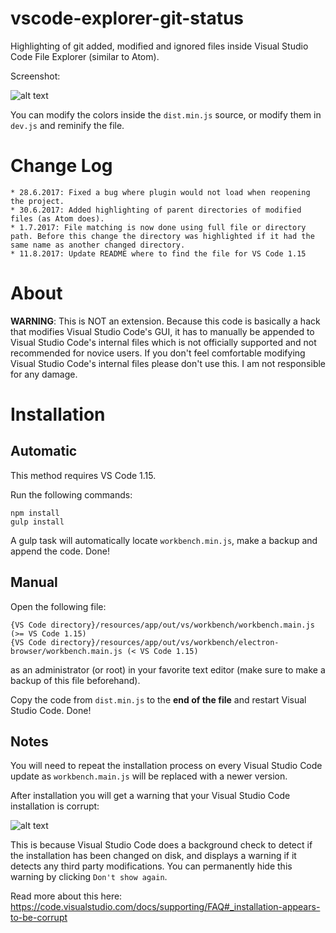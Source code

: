 # vscode-explorer-git-status
Highlighting of git added, modified and ignored files inside Visual Studio Code File Explorer (similar to Atom).

Screenshot:

![alt text](https://karabaja4.blob.core.windows.net/public/gitstatus3.png)

You can modify the colors inside the `dist.min.js` source, or modify them in `dev.js` and reminify the file.

# Change Log

```
* 28.6.2017: Fixed a bug where plugin would not load when reopening the project.
* 30.6.2017: Added highlighting of parent directories of modified files (as Atom does).
* 1.7.2017: File matching is now done using full file or directory path. Before this change the directory was highlighted if it had the same name as another changed directory.
* 11.8.2017: Update README where to find the file for VS Code 1.15
```

# About

**WARNING**: This is NOT an extension. Because this code is basically a hack that modifies Visual Studio Code's GUI, it has to manually be appended to Visual Studio Code's internal files which is not officially supported and not recommended for novice users. If you don't feel comfortable modifying Visual Studio Code's internal files please don't use this. I am not responsible for any damage.

# Installation

## Automatic

This method requires VS Code 1.15.

Run the following commands:

```
npm install
gulp install
```

A gulp task will automatically locate `workbench.min.js`, make a backup and append the code. Done!

## Manual

Open the following file:

```
{VS Code directory}/resources/app/out/vs/workbench/workbench.main.js (>= VS Code 1.15)
{VS Code directory}/resources/app/out/vs/workbench/electron-browser/workbench.main.js (< VS Code 1.15)
```

as an administrator (or root) in your favorite text editor (make sure to make a backup of this file beforehand).

Copy the code from `dist.min.js` to the **end of the file** and restart Visual Studio Code. Done!

## Notes

You will need to repeat the installation process on every Visual Studio Code update as `workbench.main.js` will be replaced with a newer version.

After installation you will get a warning that your Visual Studio Code installation is corrupt:

![alt text](https://karabaja4.blob.core.windows.net/public/corrupted.png)

This is because Visual Studio Code does a background check to detect if the installation has been changed on disk, and displays a warning if it detects any third party modifications. You can permanently hide this warning by clicking `Don't show again`.

Read more about this here: https://code.visualstudio.com/docs/supporting/FAQ#_installation-appears-to-be-corrupt
